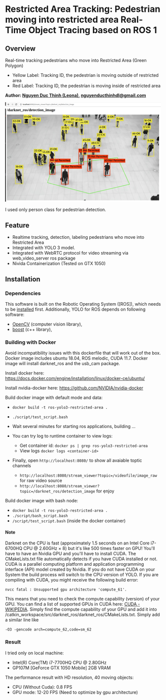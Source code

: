 # Restricted Area Tracking:  Pedestrian moving into restricted area Real-Time Object Tracing based on ROS 1

## Overview

Real-time tracking pedestrians who move into Restricted Area (Green Polygon)

- Yellow Label: Tracking ID, the pedestrian is moving outside of restricted area
- Red Label: Tracking ID, the pedestrian is moving inside of restricted area

**Author: [Nguyen Duc Thinh (Leona)](https://www.linkedin.com/in/nguyenducthinhdl/), nguyenducthinhdl@gmail.com**

![Pedestrian restricted image](doc/restricted_area.png)

I used only person class for pedestrian detection.

## Feature

- Realtime tracking, detection, labeling pedestrians who move into Restricted Area
- Integrated with YOLO 3 model.
- Integrated with WebRTC protocol for video streaming via web_video_server ros package
- Nivida Containerization (Tested on GTX 1050)

## Installation

### Dependencies

This software is built on the Robotic Operating System ([ROS]), which needs to be [installed](http://wiki.ros.org) first. Additionally, YOLO for ROS depends on following software:

- [OpenCV](http://opencv.org/) (computer vision library),
- [boost](http://www.boost.org/) (c++ library),

### Building with Docker

Avoid incompatibility issues with this dockerfile that will work out of the box. Docker image includes ubuntu 18.04, ROS melodic, CUDA 11.7. Docker image will install darknet_ros and the usb_cam package.

Install docker here: <https://docs.docker.com/engine/installation/linux/docker-ce/ubuntu/>

Install nvidia-docker here: <https://github.com/NVIDIA/nvidia-docker>

Build docker image with default mode and data:

- `docker build -t ros-yolo3-restricted-area .`

- `./script/test_script.bash`

- Wait several minutes for starting ros applications, building ...
- You can try log to runtime container to view logs:
  - Get container id: `docker ps | grep ros-yolo3-restricted-area`
  - View logs `docker logs <container-id>`
- Finally, open `http://localhost:8080/` to show all avaiable toptic channels
  - `http://localhost:8080/stream_viewer?topic=/videofile/image_raw` for raw video source
  - `http://localhost:8080/stream_viewer?topic=/darknet_ros/detection_image` for ẹnjoy

Build docker image with bash node:

- `docker build -t ros-yolo3-restricted-area .`
- `./script/bash_script.bash`
- `/script/test_script.bash` (inside the docker container)

#### Note

Darknet on the CPU is fast (approximately 1.5 seconds on an Intel Core i7-6700HQ CPU @ 2.60GHz × 8) but it's like 500 times faster on GPU! You'll have to have an Nvidia GPU and you'll have to install CUDA. The CMakeLists.txt file automatically detects if you have CUDA installed or not. CUDA is a parallel computing platform and application programming interface (API) model created by Nvidia. If you do not have CUDA on your System the build process will switch to the CPU version of YOLO. If you are compiling with CUDA, you might receive the following build error:

    nvcc fatal : Unsupported gpu architecture 'compute_61'.

This means that you need to check the compute capability (version) of your GPU. You can find a list of supported GPUs in CUDA here: [CUDA - WIKIPEDIA](https://en.wikipedia.org/wiki/CUDA#Supported_GPUs). Simply find the compute capability of your GPU and add it into /catkin_workspace/src/darknet_ros/darknet_ros/CMakeLists.txt. Simply add a similar line like

    -O3 -gencode arch=compute_62,code=sm_62

### Result

I tried only on local machine:

- Intel(R) Core(TM) i7-7700HQ CPU @ 2.80GHz
- GP107M [GeForce GTX 1050 Mobile] 2GB VRAM

The performance result with HD resolution, 40 moving objects:

- CPU (Without Cuda): 0.8 FPS
- GPU mode: 12-20 FPS (Need to optimize by gpu architecture)
